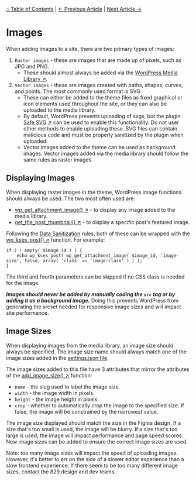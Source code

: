 [⌂ Table of Contents](/docs/README.md) | [← Previous Article](/docs/best-practices/wcag.md) | [Next Article →](/docs/blocks/README.md)

# Images
When adding images to a site, there are two primary types of images:

1. `Raster images` - these are images that are made up of pixels, such as JPG and PNG.
	* These should almost always be added via the [WordPress Media Library ↗](https://wordpress.com/support/media/).
2. `Vector images` - these are images created with paths, shapes, curves, and points. The most commonly used format is SVG.
	* These can either be added to the theme files as fixed graphical or icon elements used throughout the site, or they can also be uploaded to the media library.
	* By default, WordPress prevents uploading of svgs, but the plugin [Safe SVG ↗](https://wordpress.org/plugins/safe-svg/) can be used to enable this functionality. Do not user other methods to enable uploading these. SVG files can contain malicious code and must be properly sanitized by the plugin when uploaded.
	* Vector images added to the theme can be used as background images. Vector images added via the media library should follow the same rules as raster images.

## Displaying Images
When displaying raster images in the theme, WordPress image functions should always be used. The two most often used are:
* [wp_get_attachment_image() ↗](https://developer.wordpress.org/reference/functions/wp_get_attachment_image/) - to display any image added to the media library.
* [get_the_post_thumbnail() ↗](https://developer.wordpress.org/reference/functions/get_the_post_thumbnail/) - to display a specific post's featured image.

Following the [Data Sanitization](/docs/best-practices/data-sanitization.md) rules, both of these can be wrapped with the [wp_kses_post() ↗](https://developer.wordpress.org/reference/functions/wp_kses_post/) function. For example:

```
if ( ! empty( $image_id ) ) {
	echo wp_kses_post( wp_get_attachment_image( $image_id, 'image-size', false, array( 'class' => 'image-class' ) ) );
}
```

The third and fourth parameters can be skipped if no CSS class is needed for the image.

***Images should never be added by manually coding the `src` tag or by adding it as a background image.*** Doing this prevents WordPress from generating the srcset needed for responsive image sizes and will impact site performance.

## Image Sizes
When displaying images from the media library, an image size should always be specified. The image size name should always match one of the image sizes added in the [settings.json file](/themes/propel/settings.json).

The image sizes added to this file have 3 attributes that mirror the attributes of the [add_image_size() ↗](https://developer.wordpress.org/reference/functions/add_image_size/) function:

* `name` - the slug used to label the image size.
* `width` - the image width in pixels.
* `height` - the image height in pixels.
* `crop` - whether to automatically crop the image to the specified size. If false, the image will be constrained by the narrowest value.

The image size displayed should match the size in the Figma design. If a size that's too small is used, the image will be blurry. If a size that's too large is used, the image will impact performance and page speed scores. New image sizes can be added to ensure the correct image sizes are used.

Note: too many image sizes will impact the speed of uploading images. However, it's better to err on the side of a slower editor experience than a slow frontend experience. If there seem to be too many different image sizes, contact the 829 design and dev teams.